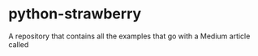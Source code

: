 # python-strawberry
A repository that contains all the examples that go with a Medium article called
